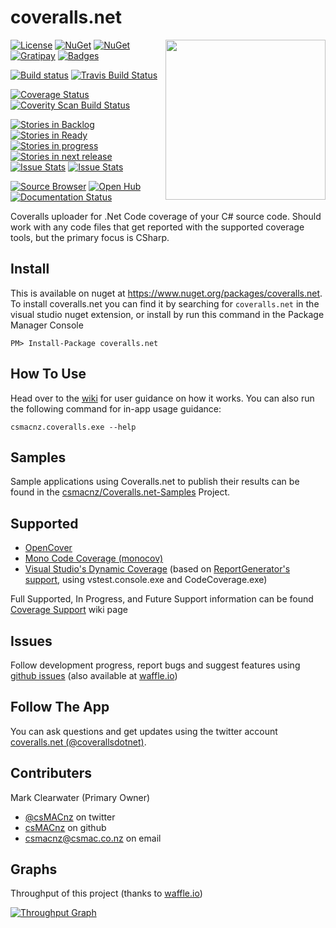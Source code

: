 
coveralls.net
=============

<img align="right" width="256px" height="256px" src="http://res.cloudinary.com/csmacnz/image/upload/v1419318612/coverallsNet-256_lnjetq.svg">

[![License](http://img.shields.io/:license-mit-blue.svg)](http://csmacnz.mit-license.org)
[![NuGet](https://img.shields.io/nuget/v/coveralls.net.svg)](https://www.nuget.org/packages/coveralls.net)
[![NuGet](https://img.shields.io/nuget/dt/coveralls.net.svg)](https://www.nuget.org/packages/coveralls.net)
[![Gratipay](http://img.shields.io/gratipay/csMACnz.svg)](https://gratipay.com/csMACnz/)
[![Badges](http://img.shields.io/:badges-17/17-ff6799.svg)](https://github.com/badges/badgerbadgerbadger)

[![Build status](https://ci.appveyor.com/api/projects/status/m9hqgm8a38s4vke1?svg=true)](https://ci.appveyor.com/project/MarkClearwater/coveralls-net)
[![Travis Build Status](https://img.shields.io/travis/csMACnz/coveralls.net.svg)](https://travis-ci.org/csMACnz/coveralls.net)

[![Coverage Status](https://img.shields.io/coveralls/csMACnz/coveralls.net.svg)](https://coveralls.io/r/csMACnz/coveralls.net)
[![Coverity Scan Build Status](https://scan.coverity.com/projects/3696/badge.svg)](https://scan.coverity.com/projects/3696)

[![Stories in Backlog](https://badge.waffle.io/csmacnz/coveralls.net.png?label=backlog&title=Backlog)](https://waffle.io/csmacnz/coveralls.net)
[![Stories in Ready](https://badge.waffle.io/csmacnz/coveralls.net.png?label=ready&title=Ready)](https://waffle.io/csmacnz/coveralls.net)
[![Stories in progress](https://badge.waffle.io/csmacnz/coveralls.net.png?label=in%20progress&title=In%20Progress)](https://waffle.io/csmacnz/coveralls.net)
[![Stories in next release](https://badge.waffle.io/csmacnz/coveralls.net.png?label=in%20next%20release&title=In%20Next%20Release)](https://waffle.io/csmacnz/coveralls.net)
[![Issue Stats](http://www.issuestats.com/github/csMACnz/coveralls.net/badge/pr)](http://www.issuestats.com/github/csMACnz/coveralls.net)
[![Issue Stats](http://www.issuestats.com/github/csMACnz/coveralls.net/badge/issue)](http://www.issuestats.com/github/csMACnz/coveralls.net)

[![Source Browser](https://img.shields.io/badge/Browse-Source-green.svg)](http://sourcebrowser.io/Browse/csMACnz/coveralls.net)
[![Open Hub](https://img.shields.io/badge/Open-Hub-0185CA.svg)](https://www.openhub.net/p/coverallsdotnet)
[![Documentation Status](https://readthedocs.org/projects/coverallsnet/badge/?version=latest)](https://readthedocs.org/projects/coverallsnet/?badge=latest)



Coveralls uploader for .Net Code coverage of your C# source code. Should work with any code files that get reported with the supported coverage tools, but the primary focus is CSharp.

Install
-------

This is available on nuget at https://www.nuget.org/packages/coveralls.net. To install coveralls.net you can find it by searching for `coveralls.net` in the visual studio nuget extension, or install by run this command in the Package Manager Console

    PM> Install-Package coveralls.net

How To Use
----------

Head over to the [wiki](https://github.com/csMACnz/coveralls.net/wiki) for user guidance on how it works.
You can also run the following command for in-app usage guidance:

    csmacnz.coveralls.exe --help

Samples
-------

Sample applications using Coveralls.net to publish their results can be found in the [csmacnz/Coveralls.net-Samples](https://github.com/csmacnz/Coveralls.net-Samples) Project.

Supported
---------

* [OpenCover](https://github.com/sawilde/opencover)
* [Mono Code Coverage (monocov)](http://www.mono-project.com/docs/debug+profile/profile/code-coverage/)
* [Visual Studio's Dynamic Coverage](http://msdn.microsoft.com/en-us/library/dd299398%28v=vs.90%29.aspx) (based on [ReportGenerator's support](https://reportgenerator.codeplex.com/wikipage?title=Visual%20Studio%20Coverage%20Tools),  using vstest.console.exe and CodeCoverage.exe)

Full Supported, In Progress, and Future Support information can be found [Coverage Support](https://github.com/csMACnz/coveralls.net/wiki/Coverage-Support) wiki page

Issues
------

Follow development progress, report bugs and suggest features using [github issues](https://github.com/csMACnz/coveralls.net/issues) (also available at [waffle.io](https://waffle.io/csmacnz/coveralls.net))

Follow The App
--------------

You can ask questions and get updates using the twitter account [coveralls.net (@coverallsdotnet)](https://twitter.com/coverallsdotnet).

Contributers
------------

Mark Clearwater (Primary Owner)
* [@csMACnz](https://twitter.com/csmacnz) on twitter
* [csMACnz](https://github.com/csMACnz) on github
* <csmacnz@csmac.co.nz> on email

Graphs
------

Throughput of this project (thanks to [waffle.io](https://waffle.io/))

[![Throughput Graph](https://graphs.waffle.io/csmacnz/coveralls.net/throughput.svg)](https://waffle.io/csmacnz/coveralls.net/metrics)
